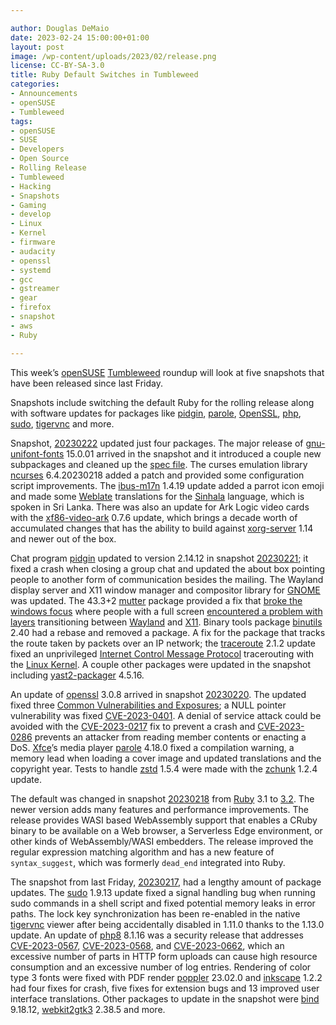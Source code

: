 ```yaml
---

author: Douglas DeMaio
date: 2023-02-24 15:00:00+01:00
layout: post
image: /wp-content/uploads/2023/02/release.png
license: CC-BY-SA-3.0
title: Ruby Default Switches in Tumbleweed
categories:
- Announcements
- openSUSE
- Tumbleweed
tags:
- openSUSE
- SUSE
- Developers
- Open Source
- Rolling Release
- Tumbleweed
- Hacking
- Snapshots
- Gaming
- develop
- Linux
- Kernel
- firmware
- audacity
- openssl
- systemd
- gcc
- gstreamer
- gear
- firefox
- snapshot
- aws
- Ruby

---
```


This week’s [openSUSE](https://get.opensuse.org/) [Tumbleweed](https://get.opensuse.org/tumbleweed/) roundup will look at five snapshots that have been released since last Friday. 

Snapshots include switching the default Ruby for the rolling release along with software updates for packages like [pidgin](https://pidgin.im/), [parole](https://docs.xfce.org/apps/parole/start), [OpenSSL](https://www.openssl.org/), [php](https://www.php.net/), [sudo](https://www.sudo.ws/), [tigervnc](https://tigervnc.org/) and more.

Snapshot, [20230222](https://lists.opensuse.org/archives/list/factory@lists.opensuse.org/thread/FD5XDP2V7XH5EQHAQAAD5BWONPTXVX2Z/) updated just four packages. The major release of [gnu-unifont-fonts](https://unifoundry.com/unifont/) 15.0.01 arrived in the snapshot and it introduced a couple new subpackages and cleaned up the [spec file](https://en.opensuse.org/openSUSE:Specfile_guidelines). The curses emulation library [ncurses](https://en.wikipedia.org/wiki/Ncurses) 6.4.20230218 added a patch and provided some configuration script improvements. The [ibus-m17n](https://github.com/ibus/ibus-m17n) 1.4.19 update added a parrot icon emoji and made some [Weblate](https://weblate.org/) translations for the [Sinhala](https://en.wikipedia.org/wiki/Sinhala_language) language, which is spoken in Sri Lanka. There was also an update for Ark Logic video cards with the [xf86-video-ark](https://packagehub.suse.com/packages/xf86-video-ark/) 0.7.6 update, which brings a decade worth of accumulated changes that has the ability to build against [xorg-server](https://en.wikipedia.org/wiki/X.Org_Server) 1.14 and newer out of the box.

Chat program [pidgin](https://pidgin.im/) updated to version 2.14.12 in snapshot [20230221](https://lists.opensuse.org/archives/list/factory@lists.opensuse.org/thread/AKNKRAYHY4QWVAXYVUBSQ5ZNEWI3NKWY/); it fixed a crash when closing a group chat and updated the about box pointing people to another form of communication besides the mailing. The Wayland display server and X11 window manager and compositor library for [GNOME](https://www.gnome.org/) was updated. The 43.3+2 [mutter](https://gitlab.gnome.org/GNOME/mutter) package provided a fix that [broke the windows focus](https://bugzilla.opensuse.org/show_bug.cgi?id=1208494) where people with a full screen [encountered a problem with layers](https://gitlab.gnome.org/GNOME/mutter/-/commit/12ce58dba4f96f6a948c1d166646d263253e3ee0) transitioning between [Wayland](https://wayland.freedesktop.org/) and [X11](https://en.wikipedia.org/wiki/X_Window_System). Binary tools package [binutils](https://www.gnu.org/software/binutils/) 2.40 had a rebase and removed a package. A fix for the package that tracks the route taken by packets over an IP network; the [traceroute](http://traceroute.sourceforge.net/) 2.1.2 update fixed an unprivileged [Internet Control Message Protocol](https://en.wikipedia.org/wiki/Internet_Control_Message_Protocol) tracerouting with the [Linux Kernel](https://www.kernel.org/). A couple other packages were updated in the snapshot including [yast2-packager](https://github.com/yast/yast-packager) 4.5.16.
 
An update of [openssl](https://www.openssl.org/) 3.0.8 arrived in snapshot [20230220](https://lists.opensuse.org/archives/list/factory@lists.opensuse.org/thread/OKSYXACOG7X3LNW5DRBWUYRRLE5MHXH3/). The updated fixed three [Common Vulnerabilities and Exposures](https://en.wikipedia.org/wiki/Common_Vulnerabilities_and_Exposures); a NULL pointer vulnerability was fixed [CVE-2023-0401](https://www.suse.com/de-de/security/cve/CVE-2023-0401.html). A denial of service attack could be avoided with the [CVE-2023-0217](https://www.suse.com/security/cve/CVE-2023-0217.html) fix to prevent a crash and [CVE-2023-0286](https://www.suse.com/security/cve/CVE-2023-0286.html) prevents an attacker from reading member contents or enacting a DoS. [Xfce](https://www.xfce.org/)’s media player [parole](https://docs.xfce.org/apps/parole/start) 4.18.0 fixed a compilation warning, a memory lead when loading a cover image and updated translations and the copyright year. Tests to handle  [zstd](https://facebook.github.io/zstd/) 1.5.4 were made with the [zchunk](https://github.com/zchunk/zchunk) 1.2.4 update.

The default was changed in snapshot [20230218](https://lists.opensuse.org/archives/list/factory@lists.opensuse.org/thread/3GC46A7AEI4K43PGOSID6IJ57CYZA347/) from [Ruby](https://www.ruby-lang.org/en/) 3.1 to [3.2](https://www.ruby-lang.org/en/news/2022/12/25/ruby-3-2-0-released/). The newer version adds many features and performance improvements. The release provides WASI based WebAssembly support that enables a CRuby binary to be available on a Web browser, a Serverless Edge environment, or other kinds of WebAssembly/WASI embedders. The release improved the regular expression matching algorithm and has a new feature of `syntax_suggest`, which was formerly `dead_end` integrated into Ruby.

The snapshot from last Friday, [20230217](https://lists.opensuse.org/archives/list/factory@lists.opensuse.org/thread/ANSDSDJCQEGB5DK5BDZIB6LMKQF7NWHV/), had a lengthy amount of package updates. The [sudo](https://www.sudo.ws/) 1.9.13 update fixed a signal handling bug when running sudo commands in a shell script and fixed potential memory leaks in error paths. The lock key synchronization has been re-enabled in the native [tigervnc](https://tigervnc.org/) viewer after being accidentally disabled in 1.11.0 thanks to the 1.13.0 update. An update of [php8](https://www.php.net/) 8.1.16 was a security release that addresses [CVE-2023-0567](https://www.suse.com/security/cve/CVE-2023-0567.html), [CVE-2023-0568](https://www.suse.com/security/cve/CVE-2023-0568.html), and [CVE-2023-0662](https://www.suse.com/security/cve/CVE-2023-0662.html), which an excessive number of parts in HTTP form uploads can cause high resource consumption and an excessive number of log entries. Rendering of color type 3 fonts were fixed with PDF render [poppler](https://poppler.freedesktop.org/) 23.02.0 and [inkscape](https://inkscape.org/) 1.2.2 had four fixes for crash, five fixes for extension bugs and 13 improved user interface translations. Other packages to update in the snapshot were [bind](https://bind9.readthedocs.io) 9.18.12, [webkit2gtk3](https://webkitgtk.org/) 2.38.5 and more.

<meta name="openSUSE, Tumbleweed, Developers, sysadmin, user, Open Source, rolling release, gamers, superuser, distrowatch, hacker, Linux, Kernel, bind, ruby, poppler, tigervnc" content="HTML,CSS,XML,JavaScript">
